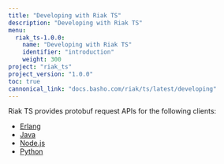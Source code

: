 ```yaml
---
title: "Developing with Riak TS"
description: "Developing with Riak TS"
menu:
  riak_ts-1.0.0:
    name: "Developing with Riak TS"
    identifier: "introduction"
    weight: 300
project: "riak_ts"
project_version: "1.0.0"
toc: true
cannonical_link: "docs.basho.com/riak/ts/latest/developing"
---
```


[erlang]: http://docs.basho.com/riakts/1.0.0/developing/erlang
[java]: http://docs.basho.com/riakts/1.0.0/developing/java
[nodejs]: http://docs.basho.com/riakts/1.0.0/developing/nodejs
[python]: http://docs.basho.com/riakts/1.0.0/developing/python



Riak TS provides protobuf request APIs for the following clients:

* [Erlang][erlang]
* [Java][java]
* [Node.js][nodejs]
* [Python][python]

